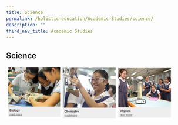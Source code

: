 ```yaml
---
title: Science
permalink: /holistic-education/Academic-Studies/science/
description: ""
third_nav_title: Academic Studies
---
```

## Science

<p><a href="/holistic-education/Academic-Studies/bio/">
<img style="width:30%" align=left src="/images/sci1.jpg">
</a></p>

<p><a href="/holistic-education/Academic-Studies/chem/">
<img style="width:30%" align=left src="/images/sci2.jpg">
</a></p>

<p><a href="/holistic-education/Academic-Studies/phy/">
<img style="width:30%" align=left src="/images/sci3.jpg">
</a></p>
<br clear=left>